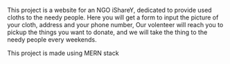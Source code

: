 This project is a website for an NGO iShareY, dedicated to provide used cloths to the needy people. Here you will get a form to input the picture of your cloth, address and your phone number, Our volenteer will reach you to pickup the things you want to donate, and we will take the thing to the needy people every weekends.

This project is made using MERN stack
